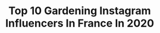 ---
title: Top 10 Gardening Instagram Influencers In France In 2020
description: >-
  Find top gardening Instagram influencers in France in 2020. Most popular hashtags: #confinement #gardening #nature #garden.
platform: Instagram
profiles:
  - username: "belles_decos"
    fullname: >-
      🌸🐰🌿🌸🐰🌿🌸🐰🌿🌸🐰🌿🌸
    location: "France"
    followers: 87383
    engagement: 246
    commentsToLikes: 0.006032
    avatar: "https://scontent-ams4-1.cdninstagram.com/v/t51.2885-19/11055502_1124324267593354_2077423986_a.jpg?_nc_ht=scontent-ams4-1.cdninstagram.com&_nc_ohc=C0L9h3FVDbEAX8Lza9A&oh=47a5ebd08f6918573e81ce091e662a06&oe=5EB95039"
    verified: false
    hashtags: "#france, #winterfell, #bougies, #parisien"
  - username: "misslegs.fr"
    fullname: >-
      MissLegs 👠
    location: "France"
    followers: 53651
    engagement: 402
    commentsToLikes: 0.034709
    avatar: "https://scontent-ams4-1.cdninstagram.com/v/t51.2885-19/s320x320/75234563_566934893851350_8237748506383613952_n.jpg?_nc_ht=scontent-ams4-1.cdninstagram.com&_nc_ohc=g2H5ivwVZJcAX_j0s64&oh=2725e30131b6d54844e410e0ad5f41da&oe=5EB806F6"
    verified: false
    hashtags: "#legsday, #girlspower, #cosyhome, #dreamer"
  - username: "thomasroguet"
    fullname: >-
      To
    location: "France"
    followers: 5698
    engagement: 1662
    commentsToLikes: 0.022006
    avatar: "https://instagram.fhph1-2.fna.fbcdn.net/v/t51.2885-19/s320x320/91181391_1617910981690328_4214881815380361216_n.jpg?_nc_ht=instagram.fhph1-2.fna.fbcdn.net&_nc_ohc=Mkymk7YyBaoAX_Atm7_&oh=ffecf595269ab90b724b217bfb9c9937&oe=5EB57D8E"
    verified: false
    hashtags: "#gaybordeaux, #summeruniform, #weekend, #sautenparachute"
  - username: "flowers_are_coming"
    fullname: >-
      Yann Lelièvre
    location: "France"
    followers: 9692
    engagement: 2027
    commentsToLikes: 0.089992
    avatar: "https://scontent-lhr8-1.cdninstagram.com/v/t51.2885-19/s320x320/70049155_375726656678154_1136512551987707904_n.jpg?_nc_ht=scontent-lhr8-1.cdninstagram.com&_nc_ohc=Xq88iELP2SwAX99EpPz&oh=d4d020fe998c7df7a58c508efb7ed6c8&oe=5EB8C5AD"
    verified: false
    hashtags: "#nature, #beautiful, #photooftheday, #plants"
  - username: "marine__jj"
    fullname: >-
      Marine - Travel & photo 🌍📸🌱
    location: "France"
    followers: 6497
    engagement: 1568
    commentsToLikes: 0.085349
    avatar: "https://scontent-atl3-1.cdninstagram.com/v/t51.2885-19/s320x320/39264486_302137077241134_3857311249524064256_n.jpg?_nc_ht=scontent-atl3-1.cdninstagram.com&_nc_ohc=eIEPiz4OhQ4AX_G0hic&oh=ca8bbe0a10653f87c57a1562404c1684&oe=5EBB4B32"
    verified: false
    hashtags: "#atlasmountains, #hautatlas, #fes, #landscape"
  - username: "maison.du.bonheur29"
    fullname: >-
      Maison_du_bonheur_29
    location: "France"
    followers: 30920
    engagement: 664
    commentsToLikes: 0.086893
    avatar: "https://scontent-lhr8-1.cdninstagram.com/v/t51.2885-19/s320x320/49986751_2245168222242731_8604739181060554752_n.jpg?_nc_ht=scontent-lhr8-1.cdninstagram.com&_nc_ohc=e5AdfZEHvJoAX8UpQt4&oh=339814c1b65b9ecc13643e6540aaf229&oe=5EBC360C"
    verified: false
    hashtags: "#cuisineblanche, #decor, #remember, #kitchen"
  - username: "chateau.leg0"
    fullname: >-
      Blog déco
    location: "France"
    followers: 26829
    engagement: 579
    commentsToLikes: 0.111095
    avatar: "https://scontent-lhr8-1.cdninstagram.com/v/t51.2885-19/s320x320/83904755_209506700184290_7941557279499747328_n.jpg?_nc_ht=scontent-lhr8-1.cdninstagram.com&_nc_ohc=kTQ4JWCLx2YAX9_LBKe&oh=1703787e3a11a1c4b1f7bad0f2a22bae&oe=5EBC0A74"
    verified: false
    hashtags: "#travauxmaison, #coronavirusfrance, #garderner, #douchealitalienne"
  - username: "nikollah"
    fullname: >-
      Nikollah
    location: "France"
    followers: 9036
    engagement: 681
    commentsToLikes: 0.013028
    avatar: "https://scontent-bos3-1.cdninstagram.com/v/t51.2885-19/s320x320/80061584_449502092659722_855390883581788160_n.jpg?_nc_ht=scontent-bos3-1.cdninstagram.com&_nc_ohc=JR7hFBIGtLgAX8wtPOl&oh=c54797bbe51d6c583959644c1a05d7e5&oe=5EB95CF1"
    verified: false
    hashtags: "#friyay, #chest, #artistic, #maleart"
  - username: "filledelautomne"
    fullname: >-
      W ☾ Majelys 🍂
    location: "France"
    followers: 5919
    engagement: 1766
    commentsToLikes: 0.060447
    avatar: "https://scontent-lhr8-1.cdninstagram.com/v/t51.2885-19/s320x320/87531039_644059033008630_8395791126644129792_n.jpg?_nc_ht=scontent-lhr8-1.cdninstagram.com&_nc_ohc=lJvdXEu_B0YAX8Oj6Fx&oh=a9e1b9c55c8ce9388fcf71581a6a0da0&oe=5EB8B20B"
    verified: false
    hashtags: "#unairdeprintemps, #pumkin, #lechardonetletartan, #autel"
  - username: "hellarken"
    fullname: >-
      Hell Arken . Boudoir du Chaman
    location: "France"
    followers: 10216
    engagement: 892
    commentsToLikes: 0.072907
    avatar: "https://scontent-lhr8-1.cdninstagram.com/v/t51.2885-19/s320x320/87213995_662747371197862_451150412813172736_n.jpg?_nc_ht=scontent-lhr8-1.cdninstagram.com&_nc_ohc=h_MB-EYOXZQAX8_LNoI&oh=dd4475f95ee09864b8005fa2f76d8b06&oe=5EBBEC26"
    verified: false
    hashtags: "#classicalmusic, #essentialoils, #romanticstyle, #cosy"
---